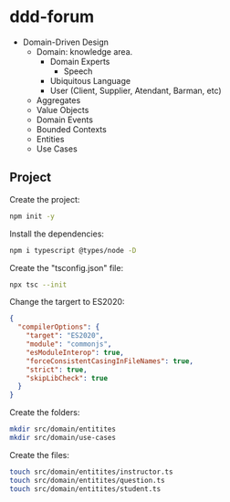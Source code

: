 # ddd-forum

- Domain-Driven Design
    - Domain: knowledge area.
      - Domain Experts
        - Speech 
      - Ubiquitous Language
      - User (Client, Supplier, Atendant, Barman, etc)
  - Aggregates
  - Value Objects
  - Domain Events
  - Bounded Contexts
  - Entities
  - Use Cases 


## Project 

Create the project:
```sh
npm init -y
```

Install the dependencies:
```sh
npm i typescript @types/node -D
```

Create the "tsconfig.json" file:
```sh
npx tsc --init
```

Change the targert to ES2020:
```json
{
  "compilerOptions": {
    "target": "ES2020",
    "module": "commonjs",
    "esModuleInterop": true,
    "forceConsistentCasingInFileNames": true,
    "strict": true,
    "skipLibCheck": true
  }
}
```

Create the folders:
```sh
mkdir src/domain/entitites
mkdir src/domain/use-cases
```

Create the files:
```sh
touch src/domain/entitites/instructor.ts
touch src/domain/entitites/question.ts
touch src/domain/entitites/student.ts
```

